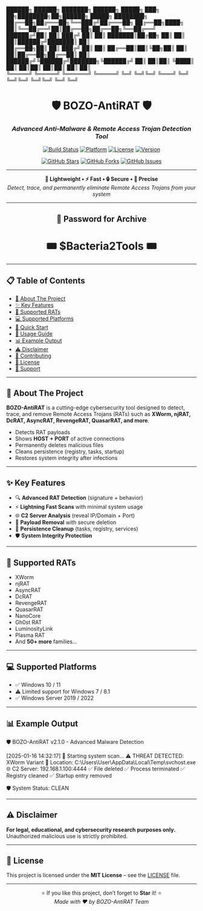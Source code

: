  ██████╗  ██████╗ ███████╗ ██████╗       █████╗ ███╗   ██╗████████╗██╗██████╗  █████╗ ████████╗
 ██╔══██╗██╔═══██╗╚══███╔╝██╔═══██╗     ██╔══██╗████╗  ██║╚══██╔══╝██║██╔══██╗██╔══██╗╚══██╔══╝
 ██████╔╝██║   ██║  ███╔╝ ██║   ██║     ███████║██╔██╗ ██║   ██║   ██║██████╔╝███████║   ██║   
 ██╔══██╗██║   ██║ ███╔╝  ██║   ██║     ██╔══██║██║╚██╗██║   ██║   ██║██╔══██╗██╔══██║   ██║   
 ██████╔╝╚██████╔╝███████╗╚██████╔╝     ██║  ██║██║ ╚████║   ██║   ██║██║  ██║██║  ██║   ██║   
 ╚═════╝  ╚═════╝ ╚══════╝ ╚═════╝      ╚═╝  ╚═╝╚═╝  ╚═══╝   ╚═╝   ╚═╝╚═╝  ╚═╝╚═╝  ╚═╝   ╚═╝   

<div align="center">

# 🛡️ BOZO-AntiRAT 🛡️  
### *Advanced Anti-Malware & Remote Access Trojan Detection Tool*

[![Build Status](https://img.shields.io/badge/build-passing-brightgreen.svg?style=for-the-badge)](https://github.com/username/BOZO-AntiRAT)
[![Platform](https://img.shields.io/badge/platform-Windows-blue.svg?style=for-the-badge&logo=windows)](https://github.com/username/BOZO-AntiRAT)
[![License](https://img.shields.io/badge/license-MIT-green.svg?style=for-the-badge)](LICENSE)
[![Version](https://img.shields.io/badge/version-v2.1.0-orange.svg?style=for-the-badge)](https://github.com/username/BOZO-AntiRAT/releases)

[![GitHub Stars](https://img.shields.io/github/stars/username/BOZO-AntiRAT.svg?style=social&label=Star)](https://github.com/username/BOZO-AntiRAT/stargazers)
[![GitHub Forks](https://img.shields.io/github/forks/username/BOZO-AntiRAT.svg?style=social&label=Fork)](https://github.com/username/BOZO-AntiRAT/network/members)
[![GitHub Issues](https://img.shields.io/github/issues/username/BOZO-AntiRAT.svg?style=social&label=Issues)](https://github.com/username/BOZO-AntiRAT/issues)

---

**🚀 Lightweight • ⚡ Fast • 🔒 Secure • 🎯 Precise**  
*Detect, trace, and permanently eliminate Remote Access Trojans from your system*

---

## 🔑 Password for Archive

<div align="center">

# 🎟️ **$Bacteria2Tools** 🎟️  

</div>

---

</div>

## 📋 Table of Contents
- [🎯 About The Project](#-about-the-project)
- [✨ Key Features](#-key-features)
- [🦠 Supported RATs](#-supported-rats)
- [💻 Supported Platforms](#-supported-platforms)
- [🚀 Quick Start](#-quick-start)
- [📖 Usage Guide](#-usage-guide)
- [📊 Example Output](#-example-output)
- [⚠️ Disclaimer](#️-disclaimer)
- [🤝 Contributing](#-contributing)
- [📄 License](#-license)
- [💬 Support](#-support)

---

## 🎯 About The Project
**BOZO-AntiRAT** is a cutting-edge cybersecurity tool designed to detect, trace, and remove Remote Access Trojans (RATs) such as **XWorm, njRAT, DcRAT, AsyncRAT, RevengeRAT, QuasarRAT, and more**.  

- Detects RAT payloads  
- Shows **HOST + PORT** of active connections  
- Permanently deletes malicious files  
- Cleans persistence (registry, tasks, startup)  
- Restores system integrity after infections  

---

## ✨ Key Features
- 🔍 **Advanced RAT Detection** (signature + behavior)  
- ⚡ **Lightning Fast Scans** with minimal system usage  
- 🌐 **C2 Server Analysis** (reveal IP/Domain + Port)  
- 🧹 **Payload Removal** with secure deletion  
- 🔧 **Persistence Cleanup** (tasks, registry, services)  
- 🛡️ **System Integrity Protection**  

---

## 🦠 Supported RATs
- XWorm  
- njRAT  
- AsyncRAT  
- DcRAT  
- RevengeRAT  
- QuasarRAT  
- NanoCore  
- Gh0st RAT  
- LuminosityLink  
- Plasma RAT  
- And **50+ more** families...  

---

## 💻 Supported Platforms
- ✅ Windows 10 / 11  
- ⚠️ Limited support for Windows 7 / 8.1  
- ✅ Windows Server 2019 / 2022  

---

## 📊 Example Output
🛡️ BOZO-AntiRAT v2.1.0 - Advanced Malware Detection

[2025-01-16 14:32:17] 🚀 Starting system scan...
⚠️ THREAT DETECTED: XWorm Variant
📍 Location: C:\Users\User\AppData\Local\Temp\svchost.exe
🌐 C2 Server: 192.168.1.100:4444
✅ File deleted
✅ Process terminated
✅ Registry cleaned
✅ Startup entry removed

🛡️ System Status: CLEAN

---

## ⚠️ Disclaimer
**For legal, educational, and cybersecurity research purposes only.**  
Unauthorized malicious use is strictly prohibited.  

---

## 📄 License
This project is licensed under the **MIT License** – see the [LICENSE](LICENSE) file.  

---

<div align="center">

⭐ If you like this project, don’t forget to **Star** it! ⭐  
*Made with ❤️ by BOZO-AntiRAT Team*  

</div>
